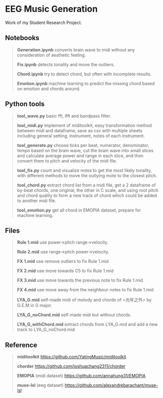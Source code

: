 # EEG Music Generation

Work of my Student Research Project.

## Notebooks

>**Generation.ipynb** converts brain wave to midi without any consideration of aesthetic feeling.
>
>**Fix.ipynb** detects tonality and move the outliers.
>
>**Chord.ipynb** try to detect chord, but often with incomplete results.
>
>**Emotion.ipynb** machine learning to predict the missing chord based on emotion and chords around.

##

## Python tools

>**tool_wave.py** basic fft, ifft and bandpass filter.
>
>**tool_midi.py** implement of miditoolkit, easy transformation method between midi and dataframe, save as csv with multiple sheets including general setting, instrument, notes of each instrument.
>
>**tool_generate.py** choose ticks per beat, numerator, denominator, tempo based on the brain wave, cut the brain wave into small slices and calculate average power and range in each slice, and then convert them to pitch and velocity of the midi file. 
>
>**tool_fix.py** count and visualize notes to get the most likely tonality, with different methods to move the outlying mote to the closest pitch.
>
>**tool_chord.py** extract chord list from a midi file, get a 2 dataframe of by-beat chords, one original, the other in C scale, and using root pitch and chord quality to form a new track of chord which could be added to another midi file.
>
>**tool_emotion.py** get all chord in EMOPIA dataset, prepare for machine learning.

##

## Files

>**Rule 1.mid** use power->pitch range->velocity.
>
>**Rule 2.mid** use range->pitch power->velocity.
>
>**FX 1.mid** use remove outliers to fix Rule 1.mid
>
>**FX 2.mid** use move towards C5 to fix Rule 1.mid
>
>**FX 3.mid** use move towards the previous note to fix Rule 1.mid
>
>**FX 4.mid** use move away from the neighbour notes to fix Rule 1.mid
>
>**LYA_G.mid** self-made midi of melody and chords of <光年之外> by G.E.M in G major.
>
>**LYA_G_noChord.mid** self-made midi but without chords.
>
>**LYA_G_withChord.mid** extract chords from LYA_G.mid and add a new track to LYA_G_noChord.mid

##

## Reference

>**miditoolkit** https://github.com/YatingMusic/miditoolkit
>
>**chorder** https://github.com/joshuachang2311/chorder
>
>**EMOPIA** (midi dataset) https://github.com/annahung31/EMOPIA
>
>**muse-lsl** (eeg dataset) https://github.com/alexandrebarachant/muse-lsl
